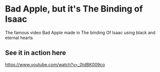 # Bad Apple, but it's The Binding of Isaac
The famous video Bad Apple made in The binding Of Isaac using black and eternal hearts

## See it in action here
https://www.youtube.com/watch?v=_0tdBK009co
